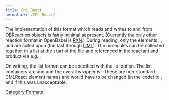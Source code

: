 ```yaml
---
title: CML React
permalink: /CML_React/
---
```


The implementation of this format which reads and writes to and from OBReaction objects is fairly minimal at present. (Currently the only other reaction format in OpenBabel is [RXN](/RXN "wikilink").) During reading, only the elements <reaction>, <reactant>, <product> and <molecule> are acted upon (the last through [CML](/CML "wikilink")). The molecules can be collected together in a list at the start of the file and referenced in the reactant and product via e.g. <molecule ref="mol1">.

On writing, the list format can be specified with the -xl option. The list containers are <moleculeList> and <reactionList> and the overall wrapper is <mechanism>. These are non-standard CMLReact element names and would have to be changed (in the code) to <list>,<list> and <cml> if this was unacceptable.

[Category:Formats](/Category:Formats "wikilink")
